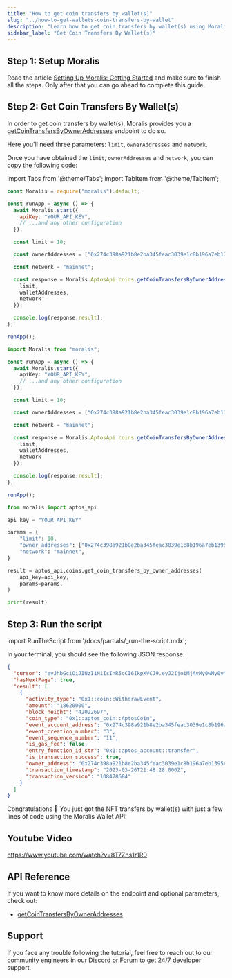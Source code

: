 ```yaml
---
title: "How to get coin transfers by wallet(s)"
slug: "../how-to-get-wallets-coin-transfers-by-wallet"
description: "Learn how to get coin transfers by wallet(s) using Moralis Wallet API."
sidebar_label: "Get Coin Transfers By Wallet(s)"
---
```


## Step 1: Setup Moralis

Read the article [Setting Up Moralis: Getting Started](/web3-data-api/aptos/get-your-api-key) and make sure to finish all the steps. Only after that you can go ahead to complete this guide.

## Step 2: Get Coin Transfers By Wallet(s)

In order to get coin transfers by wallet(s), Moralis provides you a [getCoinTransfersByOwnerAddresses](/web3-data-api/aptos/reference/get-coin-transfers-by-owner-addresses) endpoint to do so.

Here you'll need three parameters: `limit`, `ownerAddresses` and `network`.

Once you have obtained the `limit`, `ownerAddresses` and `network`, you can copy the following code:

import Tabs from '@theme/Tabs';
import TabItem from '@theme/TabItem';

<Tabs groupId="programming-language">
  <TabItem value="javascript" label="index.js (JavaScript)" default>

```javascript index.js
const Moralis = require("moralis").default;

const runApp = async () => {
  await Moralis.start({
    apiKey: "YOUR_API_KEY",
    // ...and any other configuration
  });

  const limit = 10;

  const ownerAddresses = ["0x274c398a921b8e2ba345feac3039e1c8b196a7eb1395cdd3584af3a85eb9ec50"];

  const network = "mainnet";

  const response = Moralis.AptosApi.coins.getCoinTransfersByOwnerAddresses({
    limit,
    walletAddresses,
    network
  });

  console.log(response.result);
};

runApp();
```

</TabItem>
<TabItem value="typescript" label="index.ts (TypeScript)">

```typescript index.ts
import Moralis from "moralis";

const runApp = async () => {
  await Moralis.start({
    apiKey: "YOUR_API_KEY",
    // ...and any other configuration
  });

  const limit = 10;

  const ownerAddresses = ["0x274c398a921b8e2ba345feac3039e1c8b196a7eb1395cdd3584af3a85eb9ec50"];

  const network = "mainnet";

  const response = Moralis.AptosApi.coins.getCoinTransfersByOwnerAddresses({
    limit,
    walletAddresses,
    network
  });

  console.log(response.result);
};

runApp();
```

</TabItem>
<TabItem value="python" label="index.py (Python)">

```python index.py
from moralis import aptos_api

api_key = "YOUR_API_KEY"

params = {
    "limit": 10,
    "owner_addresses": ["0x274c398a921b8e2ba345feac3039e1c8b196a7eb1395cdd3584af3a85eb9ec50"]
    "network": "mainnet",
}

result = aptos_api.coins.get_coin_transfers_by_owner_addresses(
    api_key=api_key,
    params=params,
)

print(result)
```

</TabItem>
</Tabs>

## Step 3: Run the script

import RunTheScript from '/docs/partials/\_run-the-script.mdx';

<RunTheScript />

In your terminal, you should see the following JSON response:

```json
{
  "cursor": "eyJhbGciOiJIUzI1NiIsInR5cCI6IkpXVCJ9.eyJ2IjoiMjAyMy0wMy0yMVQyMTo1NTo0MS4wMDBaIiwibyI6MiwiaWF0IjoxNjgyMDY3NTc2fQ.505lbLYPA4Vg4aUNbZIqv9CsgbcyaHeSgcySFwgOqpM",
  "hasNextPage": true,
  "result": [
    {
      "activity_type": "0x1::coin::WithdrawEvent",
      "amount": "18620000",
      "block_height": "42022697",
      "coin_type": "0x1::aptos_coin::AptosCoin",
      "event_account_address": "0x274c398a921b8e2ba345feac3039e1c8b196a7eb1395cdd3584af3a85eb9ec50",
      "event_creation_number": "3",
      "event_sequence_number": "11",
      "is_gas_fee": false,
      "entry_function_id_str": "0x1::aptos_account::transfer",
      "is_transaction_success": true,
      "owner_address": "0x274c398a921b8e2ba345feac3039e1c8b196a7eb1395cdd3584af3a85eb9ec50",
      "transaction_timestamp": "2023-03-26T21:48:28.000Z",
      "transaction_version": "108478684"
    }
  ]
}
```

Congratulations 🥳 You just got the NFT transfers by wallet(s) with just a few lines of code using the Moralis Wallet API!

## Youtube Video

https://www.youtube.com/watch?v=8T7Zhs1r1R0

## API Reference

If you want to know more details on the endpoint and optional parameters, check out:

- [getCoinTransfersByOwnerAddresses](/web3-data-api/aptos/reference/get-coin-transfers-by-owner-addresses)

## Support

If you face any trouble following the tutorial, feel free to reach out to our community engineers in our [Discord](https://moralis.io/discord) or [Forum](https://forum.moralis.io) to get 24/7 developer support.
